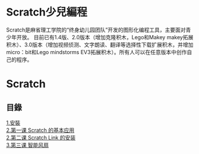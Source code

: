 ﻿# Scratch少兒編程
Scratch是麻省理工学院的“终身幼儿园团队”开发的图形化编程工具，主要面对青少年开放。
目前已有1.4版、2.0版本（增加克隆积木，Lego和Makey makey拓展积木）、3.0版本（增加视频侦测、文字朗读、翻译等选择性下载扩展积木，并增加micro：bit和Lego mindstorms EV3拓展积木）。所有人可以在任意版本中创作自己的程序。

# Scratch
## 目錄
[1.安裝](setup.md)<br>
[2.第一课 Scratch 的基本应用](unit1.md)<br>
[2.第二课 Scratch Link 的安装](unit2.md)<br>
[3.第三课 智能风扇](unit3.md)<br>
